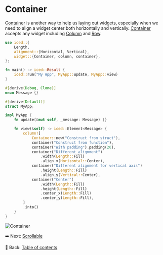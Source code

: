 # Container

[Container](https://docs.rs/iced/0.13.1/iced/widget/struct.Container.html) is another way to help us laying out widgets, especially when we need to align a widget center both horizontally and vertically.
[Container](https://docs.rs/iced/0.13.1/iced/widget/struct.Container.html) accepts any widget including [Column](https://docs.rs/iced/0.13.1/iced/widget/struct.Column.html) and [Row](https://docs.rs/iced/0.13.1/iced/widget/struct.Row.html).

```rust
use iced::{
    Length,
    alignment::{Horizontal, Vertical},
    widget::{Container, column, container},
};

fn main() -> iced::Result {
    iced::run("My App", MyApp::update, MyApp::view)
}

#[derive(Debug, Clone)]
enum Message {}

#[derive(Default)]
struct MyApp;

impl MyApp {
    fn update(&mut self, _message: Message) {}

    fn view(&self) -> iced::Element<Message> {
        column![
            Container::new("Construct from struct"),
            container("Construct from function"),
            container("With padding").padding(20),
            container("Different alignment")
                .width(Length::Fill)
                .align_x(Horizontal::Center),
            container("Different alignment for vertical axis")
                .height(Length::Fill)
                .align_y(Vertical::Center),
            container("Center")
                .width(Length::Fill)
                .height(Length::Fill)
                .center_x(Length::Fill)
                .center_y(Length::Fill),
        ]
        .into()
    }
}
```

![Container](./pic/container.png)

:arrow_right: Next: [Scrollable](./scrollable.md)

:blue_book: Back: [Table of contents](./../README.md)
